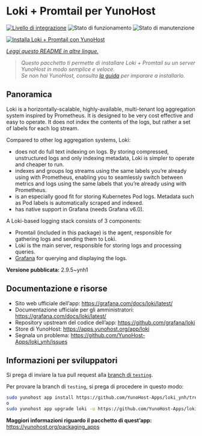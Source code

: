 <!--
N.B.: Questo README è stato automaticamente generato da <https://github.com/YunoHost/apps/tree/master/tools/readme_generator>
NON DEVE essere modificato manualmente.
-->

# Loki + Promtail per YunoHost

[![Livello di integrazione](https://dash.yunohost.org/integration/loki.svg)](https://dash.yunohost.org/appci/app/loki) ![Stato di funzionamento](https://ci-apps.yunohost.org/ci/badges/loki.status.svg) ![Stato di manutenzione](https://ci-apps.yunohost.org/ci/badges/loki.maintain.svg)

[![Installa Loki + Promtail con YunoHost](https://install-app.yunohost.org/install-with-yunohost.svg)](https://install-app.yunohost.org/?app=loki)

*[Leggi questo README in altre lingue.](./ALL_README.md)*

> *Questo pacchetto ti permette di installare Loki + Promtail su un server YunoHost in modo semplice e veloce.*  
> *Se non hai YunoHost, consulta [la guida](https://yunohost.org/install) per imparare a installarlo.*

## Panoramica

Loki is a horizontally-scalable, highly-available, multi-tenant log aggregation system inspired by Prometheus. It is designed to be very cost effective and easy to operate. It does not index the contents of the logs, but rather a set of labels for each log stream.

Compared to other log aggregation systems, Loki:

- does not do full text indexing on logs. By storing compressed, unstructured logs and only indexing metadata, Loki is simpler to operate and cheaper to run.
- indexes and groups log streams using the same labels you’re already using with Prometheus, enabling you to seamlessly switch between metrics and logs using the same labels that you’re already using with Prometheus.
- is an especially good fit for storing Kubernetes Pod logs. Metadata such as Pod labels is automatically scraped and indexed.
- has native support in Grafana (needs Grafana v6.0).

A Loki-based logging stack consists of 3 components:
- Promtail (included in this package) is the agent, responsible for gathering logs and sending them to Loki.
- Loki is the main server, responsible for storing logs and processing queries.
- [Grafana](https://github.com/Yunohost-Apps/grafana_ynh) for querying and displaying the logs.


**Versione pubblicata:** 2.9.5~ynh1
## Documentazione e risorse

- Sito web ufficiale dell’app: <https://grafana.com/docs/loki/latest/>
- Documentazione ufficiale per gli amministratori: <https://grafana.com/docs/loki/latest/>
- Repository upstream del codice dell’app: <https://github.com/grafana/loki>
- Store di YunoHost: <https://apps.yunohost.org/app/loki>
- Segnala un problema: <https://github.com/YunoHost-Apps/loki_ynh/issues>

## Informazioni per sviluppatori

Si prega di inviare la tua pull request alla [branch di `testing`](https://github.com/YunoHost-Apps/loki_ynh/tree/testing).

Per provare la branch di `testing`, si prega di procedere in questo modo:

```bash
sudo yunohost app install https://github.com/YunoHost-Apps/loki_ynh/tree/testing --debug
o
sudo yunohost app upgrade loki -u https://github.com/YunoHost-Apps/loki_ynh/tree/testing --debug
```

**Maggiori informazioni riguardo il pacchetto di quest’app:** <https://yunohost.org/packaging_apps>
